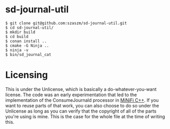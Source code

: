 # sd-journal-util

	$ git clone git@github.com:szaszm/sd-journal-util.git
	$ cd sd-journal-util/
	$ mkdir build
	$ cd build
	$ conan install ..
	$ cmake -G Ninja ..
	$ ninja -v
	$ bin/sd_journal_cat
	
# Licensing

This is under the Unlicense, which is basically a do-whatever-you-want license. The code was an early experimentation that led to the implementation of the ConsumeJournald processor in [MiNiFi C++](https://github.com/apache/nifi-minifi-cpp/blob/main/extensions/systemd/ConsumeJournald.cpp). If you want to reuse parts of that work, you can also choose to do so under the Unlicense as long as you can verify that the copyright of all of the parts you're using is mine. This is the case for the whole file at the time of writing this.
